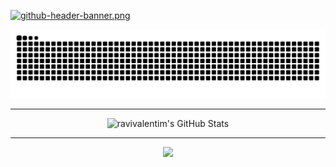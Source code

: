 
<!-- Github banner -->
[![github-header-banner.png](https://i.postimg.cc/L8RYcFFH/github-header-banner.png)](https://github.com/ravivalentim)

<!--
<picture>
  <source media="(prefers-color-scheme: dark)" srcset="https://github.com/ravivalentim/ravivalentim/blob/output/github-contribution-grid-snake-dark.svg" />
  <source media="(prefers-color-scheme: light)" srcset="https://github.com/ravivalentim/ravivalentim/blob/output/github-contribution-grid-snake.svg" />
  <img alt="github-snake" src="https://github.com/ravivalentim/ravivalentim/blob/output/github-contribution-grid-snake.svg" />
</picture>
-->

<!-- Snake animation -->
<picture>
  <source media="(prefers-color-scheme: dark)" srcset="https://raw.githubusercontent.com/ravivalentim/ravivalentim/output/github-contribution-grid-snake-dark.svg">
  <source media="(prefers-color-scheme: light)" srcset="https://raw.githubusercontent.com/ravivalentim/ravivalentim/output/github-contribution-grid-snake.svg">
  <img alt="grid snake animation" src="https://raw.githubusercontent.com/ravivalentim/ravivalentim/output/github-contribution-grid-snake.svg">
</picture>

<hr>

<p align="center">
    <img src="https://github-readme-stats.vercel.app/api/top-langs/?username=ravivalentim&theme=tokyonight&show_icons=true&hide_border=true&layout=compact" alt="ravivalentim's GitHub Stats" />
</p>

<hr>

<p align="center">
  <a href="mailto:contato.rav@proton.me">
    <img src="https://img.shields.io/badge/Email-contato.rav%40proton.me-6d4aff?style=for-the-badge&logo=protonmail&logoColor=white" />
  </a>
</p>



